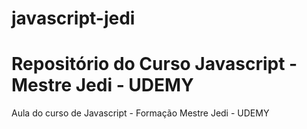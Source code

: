 # javascript-jedi

# Repositório do Curso Javascript - Mestre Jedi - UDEMY
Aula do curso de Javascript - Formação Mestre Jedi - UDEMY

